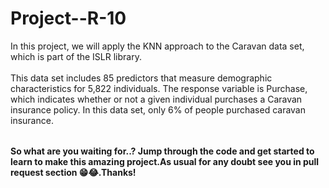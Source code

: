 # Project--R-10

<table>
  In this project, we will apply the KNN approach to the Caravan data set, which is part of the ISLR library.<br/><br>
  This data set includes 85 predictors that measure demographic characteristics for 5,822 individuals. 
  The response variable is Purchase, which indicates whether or not a given individual purchases a Caravan insurance policy. In this data set, only 6% of people purchased caravan insurance.<br/>
</table>


**So what are you waiting for..? Jump through the code and get started to learn to make this amazing project.As usual for any doubt see you in pull request section 😁😂.Thanks!**
